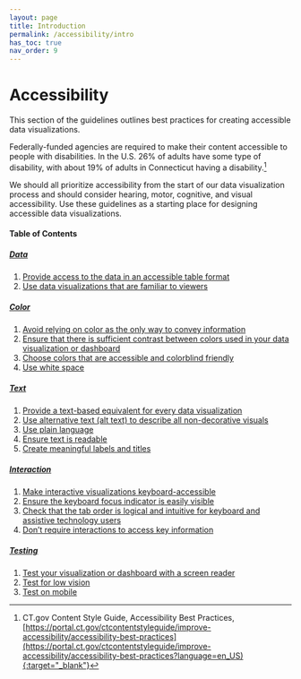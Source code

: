 ```yaml
---
layout: page
title: Introduction
permalink: /accessibility/intro
has_toc: true
nav_order: 9
---
```

# Accessibility

This section of the guidelines outlines best practices for creating accessible data visualizations. 

Federally-funded agencies are required to make their content accessible to people with disabilities. In the U.S. 26% of adults have some type of disability, with about 19% of adults in Connecticut having a disability.[^1]

We should all prioritize accessibility from the start of our data visualization process and should consider hearing, motor, cognitive, and visual accessibility. Use these guidelines as a starting place for designing accessible data visualizations. 

#### Table of Contents
##### [Data](/data-visualization-guidelines/accessibility/data/intro)
1. [Provide access to the data in an accessible table format](/data-visualization-guidelines/accessibility/data/table_format)
2. [Use data visualizations that are familiar to viewers](/data-visualization-guidelines/accessibility/data/familiar_visualizations)

##### [Color](/data-visualization-guidelines/accessibility/color/intro)
1. [Avoid relying on color as the only way to convey information](/data-visualization-guidelines/accessibility/color/color_alone)
2. [Ensure that there is sufficient contrast between colors used in your data visualization or dashboard](/data-visualization-guidelines/accessibility/color/color_contrast)
3. [Choose colors that are accessible and colorblind friendly](/data-visualization-guidelines/accessibility/color/colorblind_friendly)
4. [Use white space](/data-visualization-guidelines/accessibility/color/white_space)

##### [Text](/data-visualization-guidelines/accessibility/text/intro)
1. [Provide a text-based equivalent for every data visualization](/data-visualization-guidelines/accessibility/text/text_equivalent)
2. [Use alternative text (alt text) to describe all non-decorative visuals](/data-visualization-guidelines/accessibility/text/alt_text)
3. [Use plain language](/data-visualization-guidelines/accessibility/text/plain_language)
4. [Ensure text is readable](/data-visualization-guidelines/accessibility/text/readable_text)
5. [Create meaningful labels and titles](/data-visualization-guidelines/accessibility/text/labels_and_titles)

##### [Interaction](/data-visualization-guidelines/accessibility/interaction/intro)
1. [Make interactive visualizations keyboard-accessible](/data-visualization-guidelines/accessibility/interaction/keyboard)
2. [Ensure the keyboard focus indicator is easily visible](/data-visualization-guidelines/accessibility/interaction/focus_indicator)
3. [Check that the tab order is logical and intuitive for keyboard and assistive technology users](/data-visualization-guidelines/accessibility/interaction/tab_order)
4. [Don’t require interactions to access key information](/data-visualization-guidelines/accessibility/interaction/key_information)

##### [Testing](/data-visualization-guidelines/accessibility/testing/intro)
1. [Test your visualization or dashboard with a screen reader](/data-visualization-guidelines/accessibility/testing/screen_reader)
2. [Test for low vision](/data-visualization-guidelines/accessibility/testing/low_vision)
3. [Test on mobile](/data-visualization-guidelines/accessibility/testing/mobile)

[^1]: CT.gov Content Style Guide, Accessibility Best Practices, [https://portal.ct.gov/ctcontentstyleguide/improve-accessibility/accessibility-best-practices](https://portal.ct.gov/ctcontentstyleguide/improve-accessibility/accessibility-best-practices?language=en_US){:target="_blank"}